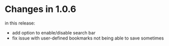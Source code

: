 # Changes in 1.0.6

in this release:

- add option to enable/disable search bar
- fix issue with user-defined bookmarks not being able to save sometimes
